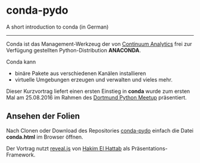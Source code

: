 # conda-pydo
A short introduction to conda (in German)
* * *
Conda ist das Management-Werkzeug der von [Continuum Analytics](https://www.continuum.io) frei zur Verfügung gestellten Python-Distribution **ANACONDA**.

Conda kann
  * binäre Pakete aus verschiedenen Kanälen installieren
  * virtuelle Umgebungen erzeugen und verwalten
und vieles mehr.

Dieser Kurzvortrag liefert einen ersten Einstieg in **conda** wurde zum ersten Mal am 25.08.2016 im Rahmen des [Dortmund Python Meetup](http://www.meetup.com/de-DE/Dortmund-Python-Meetup) präsentiert.


## Ansehen der Folien
Nach Clonen oder Download des Repositories [conda-pydo](https://github.com/klauswarzecha/conda-pydo) einfach die Datei **conda.html** im Browser öffnen.

Der Vortrag nutzt [reveal.js](https://github.com/hakimel/reveal.js) von [Hakim El Hattab](https://hakim.se) als Präsentations-Framework.
